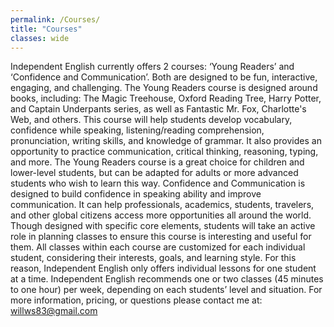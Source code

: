 ```yaml
---
permalink: /Courses/
title: "Courses"
classes: wide
---
```

Independent English currently offers 2 courses: ‘Young Readers’ and ‘Confidence and Communication’. Both are designed to be fun, interactive, engaging, and challenging. 
The Young Readers course is designed around books, including: The Magic Treehouse, Oxford Reading Tree, Harry Potter, and Captain Underpants series, as well as Fantastic Mr. Fox, Charlotte's Web, and others. This course will help students develop vocabulary, confidence while speaking, listening/reading comprehension, pronunciation, writing skills, and knowledge of grammar. It also provides an opportunity to practice communication, critical thinking, reasoning, typing, and more. The Young Readers course is a great choice for children and lower-level students, but can be adapted for adults or more advanced students who wish to learn this way.
Confidence and Communication is designed to build confidence in speaking ability and improve communication. It can help professionals, academics, students, travelers, and other global citizens access more opportunities all around the world. Though designed with specific core elements, students will take an active role in planning classes to ensure this course is interesting and useful for them. 
All classes within each course are customized for each individual student, considering their interests, goals, and learning style. For this reason, Independent English only offers individual lessons for one student at a time. Independent English recommends one or two classes (45 minutes to one hour) per week, depending on each students’ level and situation. 
For more information, pricing, or questions please contact me at:
willws83@gmail.com

